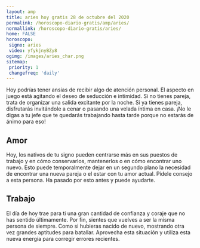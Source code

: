 ```yaml
---
layout: amp
title: aries hoy gratis 28 de octubre del 2020 
permalink: /horoscopo-diario-gratis/amp/aries/
normallink: /horoscopo-diario-gratis/aries/
home: FALSE
horoscopo:
 signo: aries
 video: yfykjnyBZy8
ogimg: /images/aries_char.png
sitemap:
 priority: 1
 changefreq: 'daily'
---
```



Hoy podrías tener ansias de recibir algo de atención personal. El aspecto en juego está agitando el deseo de seducción e intimidad. Si no tienes pareja, trata de organizar una salida excitante por la noche. Si ya tienes pareja, disfrutarás invitándole a cenar o pasando una velada íntima en casa. ¡No le digas a tu jefe que te quedarás trabajando hasta tarde porque no estarás de ánimo para eso!

## Amor

Hoy, los nativos de tu signo pueden centrarse más en sus puestos de trabajo y en cómo conservarlos, mantenerlos o en cómo encontrar uno nuevo. Esto puede temporalmente dejar en un segundo plano la necesidad de encontrar una nueva pareja o el estar con tu amor actual. Pídele consejo a esta persona. Ha pasado por esto antes y puede ayudarte.

## Trabajo

El día de hoy trae para ti una gran cantidad de confianza y coraje que no has sentido últimamente. Por fin, sientes que vuelves a ser la misma persona de siempre. Como si hubieras nacido de nuevo, mostrando otra vez grandes aptitudes para batallar. Aprovecha esta situación y utiliza esta nueva energía para corregir errores recientes.